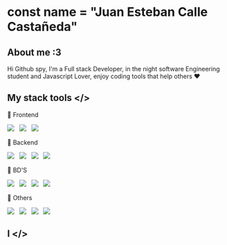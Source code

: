 # const name =  "Juan Esteban Calle Castañeda"
## About me :3

Hi Github spy, I'm a Full stack Developer, in the night software Engineering student and Javascript Lover, enjoy coding tools that help others ❤️

## My stack tools </>

👀 Frontend

<img src="https://img.shields.io/badge/Vue.js-35495E?style=for-the-badge&logo=vue.js&logoColor=4FC08D" > &nbsp;
<img src="https://img.shields.io/badge/React-20232A?style=for-the-badge&logo=react&logoColor=61DAFB"> &nbsp;
<img src="https://img.shields.io/badge/jQuery-0769AD?style=for-the-badge&logo=jquery&logoColor=white">

👀 Backend

<img src="https://img.shields.io/badge/Express.js-404D59?style=for-the-badge"> &nbsp;
<img src="https://img.shields.io/badge/Node.js-43853D?style=for-the-badge&logo=node.js&logoColor=white"> &nbsp;
<img src="https://img.shields.io/badge/PHP-777BB4?style=for-the-badge&logo=php&logoColor=white"> &nbsp;
<img src="https://img.shields.io/badge/Laravel-FF2D20?style=for-the-badge&logo=laravel&logoColor=white">

👀 BD'S

<img src="https://img.shields.io/badge/MySQL-00000F?style=for-the-badge&logo=mysql&logoColor=white"> &nbsp;
<img src="https://img.shields.io/badge/PostgreSQL-316192?style=for-the-badge&logo=postgresql&logoColor=white"> &nbsp;
<img src="https://img.shields.io/badge/MongoDB-4EA94B?style=for-the-badge&logo=mongodb&logoColor=white"> &nbsp;
<img src="https://img.shields.io/badge/Supabase-181818?style=for-the-badge&logo=supabase&logoColor=white">

👀 Others

<img src="https://img.shields.io/badge/React_Native-20232A?style=for-the-badge&logo=react&logoColor=61DAFB"> &nbsp;
<img src="https://img.shields.io/badge/HTML-239120?style=for-the-badge&logo=html5&logoColor=white"> &nbsp;
<img src="https://img.shields.io/badge/Tailwind_CSS-38B2AC?style=for-the-badge&logo=tailwind-css&logoColor=white"> &nbsp;
<img src="https://img.shields.io/badge/Bootstrap-563D7C?style=for-the-badge&logo=bootstrap&logoColor=white">


## I  </>
